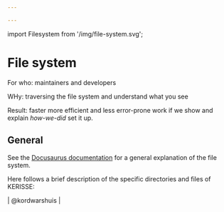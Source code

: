 ```yaml
---

---
```

import Filesystem from '/img/file-system.svg';

# File system

For who: maintainers and developers

WHy: traversing the file system and understand what you see

Result: faster more efficient and less error-prone work if we show and explain *how-we-did* set it up.


## General

See the [Docusaurus documentation](https://docusaurus.io) for a general explanation of the file system.

Here follows a brief description of the specific directories and files of KERISSE:

| @kordwarshuis |

<Filesystem />